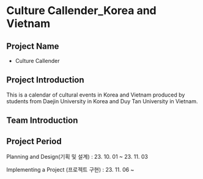 # Culture Callender_Korea and Vietnam

## Project Name

- Culture Callender

## Project Introduction

This is a calendar of cultural events in Korea and Vietnam produced by students from Daejin University in Korea and Duy Tan University in Vietnam.

## Team Introduction

## Project Period

Planning and Design(기획 및 설계) : 23. 10. 01 ~ 23. 11. 03

Implementing a Project (프로젝트 구현) : 23. 11. 06 ~
